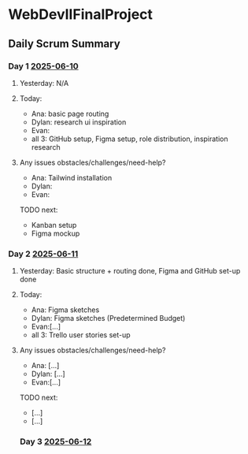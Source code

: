 # WebDevIIFinalProject
## Daily Scrum Summary

### Day 1 <ins>2025-06-10</ins>
1) Yesterday: N/A 
2) Today: 
    - Ana: basic page routing
    - Dylan: research ui inspiration
    - Evan:
    - all 3: GitHub setup, Figma setup, role distribution, inspiration research
3) Any issues obstacles/challenges/need-help? 
    - Ana: Tailwind installation
    - Dylan: 
    - Evan:

    TODO next:
    - Kanban setup 
    - Figma mockup

### Day 2 <ins>2025-06-11</ins>

1) Yesterday: Basic structure + routing done, Figma and GitHub set-up done
2) Today: 
    - Ana: Figma sketches
    - Dylan: Figma sketches (Predetermined Budget)
    - Evan:[...]
    - all 3: Trello user stories set-up
3) Any issues obstacles/challenges/need-help? 
    - Ana: [...]
    - Dylan: [...]
    - Evan:[...]

    TODO next:
    - [...]
    - [...]

    ### Day 3 <ins>2025-06-12</ins>




